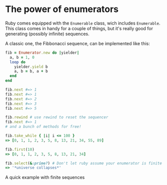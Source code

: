 The power of enumerators
========================

Ruby comes equipped with the `Enumerable` class, wich includes `Enumerable`.
This class comes in handy for a couple of things, but it's really good for generating
(possibly infinite) sequences.

A classic one, the Fibbonacci sequence, can be implemented like this:

```ruby
fib = Enumerator.new do |yielder|
  a, b = 1, 0
  loop do
    yielder.yield b
    a, b = b, a + b
  end
end

fib.next #=> 1
fib.next #=> 1
fib.next #=> 2
fib.next #=> 3
fib.next #=> 5

fib.rewind # use rewind to reset the sequencer
fib.next #=> 1
# and a bunch of methods for free!

fib.take_while { |i| i <= 100 }
=> [0, 1, 1, 2, 3, 5, 8, 13, 21, 34, 55, 89]

fib.first(10)
=> [0, 1, 1, 2, 3, 5, 8, 13, 21, 34]

fib.select(&:prime?) # Don't let ruby assume your enumerator is finite (if it isn't)
=> '*universe collapses*'
```

A quick example with finite sequences

```ruby
  
```